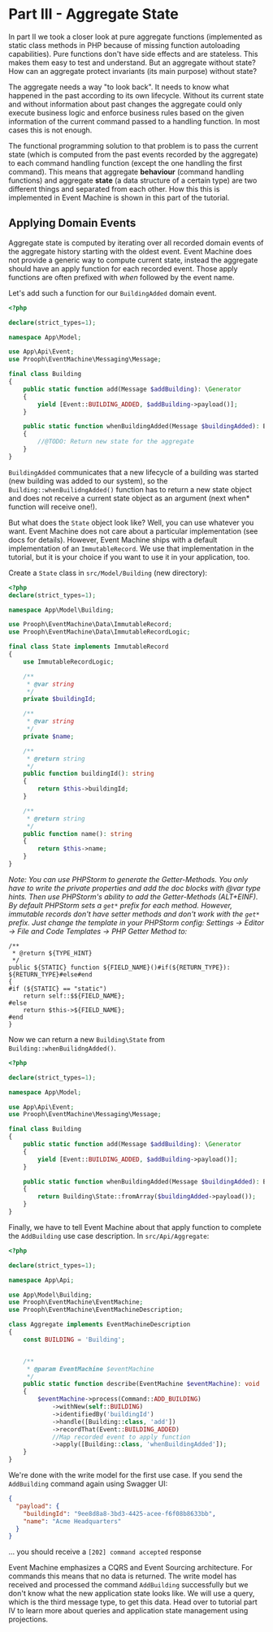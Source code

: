 # Part III - Aggregate State

In part II we took a closer look at pure aggregate functions (implemented as static class methods in PHP because of missing function autoloading capabilities).
Pure functions don't have side effects and are stateless. This makes them easy to test and understand.
But an aggregate without state? How can an aggregate protect invariants (its main purpose) without state?

The aggregate needs a way "to look back". It needs to know what happened in the past
according to its own lifecycle. Without its current state and without information about past changes the aggregate could
only execute business logic and enforce business rules based on the given information of the current command passed to a handling function.
In most cases this is not enough.

The functional programming solution to that problem is to pass the current state (which is computed from the past events recorded by the aggregate)
to each command handling function (except the one handling the first command). This means that aggregate **behaviour** (command handling functions)
and aggregate **state** (a data structure of a certain type) are two different things and separated from each other.
How this this is implemented in Event Machine is shown in this part of the tutorial.

## Applying Domain Events

Aggregate state is computed by iterating over all recorded domain events of the aggregate history starting with the oldest event.
Event Machine does not provide a generic way to compute current state, instead the aggregate should have an apply function
for each recorded event. Those apply functions are often prefixed with *when* followed by the event name.

Let's add such a function for our `BuildingAdded` domain event.

```php
<?php

declare(strict_types=1);

namespace App\Model;

use App\Api\Event;
use Prooph\EventMachine\Messaging\Message;

final class Building
{
    public static function add(Message $addBuilding): \Generator
    {
        yield [Event::BUILDING_ADDED, $addBuilding->payload()];
    }

    public static function whenBuildingAdded(Message $buildingAdded): Building\State
    {
        //@TODO: Return new state for the aggregate
    }
}
```
`BuildingAdded` communicates that a new lifecycle of a building was started (new building was added to our system), so the
`Building::whenBuilidngAdded()` function has to return a new state object and does not receive a current state object
as an argument (next when* function will receive one!).

But what does the `State` object look like? Well, you can use whatever you want. Event Machine does not care about a particular
implementation (see docs for details). However, Event Machine ships with a default implementation of an `ImmutableRecord`.
We use that implementation in the tutorial, but it is your choice if you want to use it in your application, too.

Create a `State` class in `src/Model/Building` (new directory):

```php
<?php
declare(strict_types=1);

namespace App\Model\Building;

use Prooph\EventMachine\Data\ImmutableRecord;
use Prooph\EventMachine\Data\ImmutableRecordLogic;

final class State implements ImmutableRecord
{
    use ImmutableRecordLogic;

    /**
     * @var string
     */
    private $buildingId;

    /**
     * @var string
     */
    private $name;

    /**
     * @return string
     */
    public function buildingId(): string
    {
        return $this->buildingId;
    }

    /**
     * @return string
     */
    public function name(): string
    {
        return $this->name;
    }
}

```
*Note: You can use PHPStorm to generate the Getter-Methods. You only have to write the private properties and add the doc blocks with @var type hints.
Then use PHPStorm's ability to add the Getter-Methods (ALT+EINF). By default PHPStorm sets a `get*` prefix for each method. However, immutable records don't
have setter methods and don't work with the `get*` prefix. Just change the template in your PHPStorm config: Settings -> Editor -> File and Code Templates -> PHP Getter Method to:*

```
/**
 * @return ${TYPE_HINT}
 */
public ${STATIC} function ${FIELD_NAME}()#if(${RETURN_TYPE}): ${RETURN_TYPE}#else#end
{
#if (${STATIC} == "static")
    return self::$${FIELD_NAME};
#else
    return $this->${FIELD_NAME};
#end
}
```
Now we can return a new `Building\State` from `Building::whenBuilidngAdded()`.

```php
<?php

declare(strict_types=1);

namespace App\Model;

use App\Api\Event;
use Prooph\EventMachine\Messaging\Message;

final class Building
{
    public static function add(Message $addBuilding): \Generator
    {
        yield [Event::BUILDING_ADDED, $addBuilding->payload()];
    }

    public static function whenBuildingAdded(Message $buildingAdded): Building\State
    {
        return Building\State::fromArray($buildingAdded->payload());
    }
}

```

Finally, we have to tell Event Machine about that apply function to complete the `AddBuilding` use case description.
In `src/Api/Aggregate`:

```php
<?php

declare(strict_types=1);

namespace App\Api;

use App\Model\Building;
use Prooph\EventMachine\EventMachine;
use Prooph\EventMachine\EventMachineDescription;

class Aggregate implements EventMachineDescription
{
    const BUILDING = 'Building';


    /**
     * @param EventMachine $eventMachine
     */
    public static function describe(EventMachine $eventMachine): void
    {
        $eventMachine->process(Command::ADD_BUILDING)
            ->withNew(self::BUILDING)
            ->identifiedBy('buildingId')
            ->handle([Building::class, 'add'])
            ->recordThat(Event::BUILDING_ADDED)
            //Map recorded event to apply function
            ->apply([Building::class, 'whenBuildingAdded']);
    }
}

```
We're done with the write model for the first use case. If you send the `AddBuilding` command again using Swagger UI:

```json
{
  "payload": {
    "buildingId": "9ee8d8a8-3bd3-4425-acee-f6f08b8633bb",
    "name": "Acme Headquarters"
  }
}
```

... you should receive a `[202] command accepted` response

Event Machine emphasizes a CQRS and Event Sourcing architecture. For commands this means that no data is returned.
The write model has received and processed the command `AddBuilding` successfully but we don't know what the new
application state looks like. We will use a query, which is the third message type, to get this data.
Head over to tutorial part IV to learn more about queries and application state management using projections.

